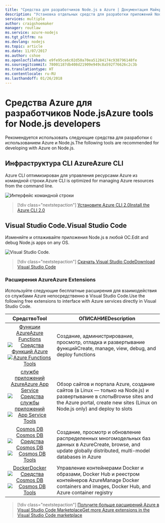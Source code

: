 ```yaml
---
title: "Средства для разработчиков Node.js в Azure | Документация Майкрософт"
description: "Установка отдельных средств для разработки приложений Node.js в Azure"
services: multiple
author: craigshoemaker
manager: routlaw
ms.service: azure-nodejs
ms.tgt_pltfrm: na
ms.devlang: nodejs
ms.topic: article
ms.date: 11/07/2017
ms.author: cshoe
ms.openlocfilehash: e9fe95ce6c02d50a70ea51284174c938796148fe
ms.sourcegitcommit: 78001187db408d21909e949c8a592f76626c2c3b
ms.translationtype: HT
ms.contentlocale: ru-RU
ms.lasthandoff: 01/26/2018
---
```

# <a name="azure-tools-for-nodejs-developers"></a><span data-ttu-id="699a2-103">Средства Azure для разработчиков Node.js</span><span class="sxs-lookup"><span data-stu-id="699a2-103">Azure tools for Node.js developers</span></span>
<span data-ttu-id="699a2-104">Рекомендуется использовать следующие средства для разработки с использованием Azure и Node.js.</span><span class="sxs-lookup"><span data-stu-id="699a2-104">The following tools are recommended for developing with Azure on Node.js.</span></span>

## <a name="azure-cli"></a><span data-ttu-id="699a2-105">Инфраструктура CLI Azure</span><span class="sxs-lookup"><span data-stu-id="699a2-105">Azure CLI</span></span>
<span data-ttu-id="699a2-106">Azure CLI оптимизирован для управления ресурсами Azure из командной строки.</span><span class="sxs-lookup"><span data-stu-id="699a2-106">Azure CLI is optimized for managing Azure resources from the command line.</span></span>

![Интерфейс командной строки](media/node-azure-tools/cli.png)
 
> [!div class="nextstepaction"]
> [<span data-ttu-id="699a2-108">Установите Azure CLI 2.0</span><span class="sxs-lookup"><span data-stu-id="699a2-108">Install the Azure CLI 2.0</span></span>](https://docs.microsoft.com/cli/azure/install-az-cli2)

## <a name="visual-studio-code"></a><span data-ttu-id="699a2-109">Visual Studio Code.</span><span class="sxs-lookup"><span data-stu-id="699a2-109">Visual Studio Code</span></span>
<span data-ttu-id="699a2-110">Изменяйте и отлаживайте приложения Node.js в любой ОС.</span><span class="sxs-lookup"><span data-stu-id="699a2-110">Edit and debug Node.js apps on any OS.</span></span>

![Visual Studio Code.](media/node-azure-tools/vs-code.png)

> [!div class="nextstepaction"]
> [<span data-ttu-id="699a2-112">Скачать Visual Studio Code</span><span class="sxs-lookup"><span data-stu-id="699a2-112">Download Visual Studio Code</span></span>](https://code.visualstudio.com)

### <a name="azure-extensions"></a><span data-ttu-id="699a2-113">Расширения Azure</span><span class="sxs-lookup"><span data-stu-id="699a2-113">Azure Extensions</span></span>
<span data-ttu-id="699a2-114">Используйте следующие бесплатные расширения для взаимодействия со службами Azure непосредственно в Visual Studio Code.</span><span class="sxs-lookup"><span data-stu-id="699a2-114">Use the following free extensions to interface with Azure services directly in Visual Studio Code.</span></span>

| <span data-ttu-id="699a2-115">Средство</span><span class="sxs-lookup"><span data-stu-id="699a2-115">Tool</span></span> | <span data-ttu-id="699a2-116">ОПИСАНИЕ</span><span class="sxs-lookup"><span data-stu-id="699a2-116">Description</span></span>  |
|:---------:|---------|
| [<span data-ttu-id="699a2-117">Функции Azure</span><span class="sxs-lookup"><span data-stu-id="699a2-117">Azure Functions</span></span>](https://marketplace.visualstudio.com/items?itemName=ms-azuretools.vscode-azurefunctions) <br> <span data-ttu-id="699a2-118">[![Средства Функций Azure](media/node-azure-tools/icon-azure-functions.png)](https://marketplace.visualstudio.com/items?itemName=ms-azuretools.vscode-azurefunctions)</span><span class="sxs-lookup"><span data-stu-id="699a2-118">[![Azure Functions Tools](media/node-azure-tools/icon-azure-functions.png)](https://marketplace.visualstudio.com/items?itemName=ms-azuretools.vscode-azurefunctions)</span></span> | <span data-ttu-id="699a2-119">Создание, администрирование, просмотр, отладка и развертывание функций</span><span class="sxs-lookup"><span data-stu-id="699a2-119">Create, manage, view, debug, and deploy functions</span></span>|
| [<span data-ttu-id="699a2-120">службе приложений Azure</span><span class="sxs-lookup"><span data-stu-id="699a2-120">Azure App Service</span></span>](https://marketplace.visualstudio.com/items?itemName=ms-azuretools.vscode-azureappservice) <br> <span data-ttu-id="699a2-121">[![Средства службы приложений](media/node-azure-tools/icon-azure-app-service.png)](https://marketplace.visualstudio.com/items?itemName=ms-azuretools.vscode-azureappservice)</span><span class="sxs-lookup"><span data-stu-id="699a2-121">[![App Service Tools](media/node-azure-tools/icon-azure-app-service.png)](https://marketplace.visualstudio.com/items?itemName=ms-azuretools.vscode-azureappservice)</span></span> | <span data-ttu-id="699a2-122">Обзор сайтов и портала Azure, создание сайтов (в Linux — только на Node.js) и развертывание в слоты</span><span class="sxs-lookup"><span data-stu-id="699a2-122">Browse sites and the Azure portal, create new sites (Linux on Node.js only) and deploy to slots</span></span> |
| [<span data-ttu-id="699a2-123">Cosmos DB </span><span class="sxs-lookup"><span data-stu-id="699a2-123">Cosmos DB </span></span>](https://marketplace.visualstudio.com/items?itemName=ms-azuretools.vscode-cosmosdb)  <br> <span data-ttu-id="699a2-124">[![Средства Cosmos DB](media/node-azure-tools/icon-cosmos-db.png)](https://marketplace.visualstudio.com/items?itemName=ms-azuretools.vscode-cosmosdb)</span><span class="sxs-lookup"><span data-stu-id="699a2-124">[![Cosmos DB Tools](media/node-azure-tools/icon-cosmos-db.png)](https://marketplace.visualstudio.com/items?itemName=ms-azuretools.vscode-cosmosdb)</span></span>| <span data-ttu-id="699a2-125">Создание, просмотр и обновление распределенных многомодельных баз данных в Azure</span><span class="sxs-lookup"><span data-stu-id="699a2-125">Create, browse, and update globally distributed, multi-model databases in Azure</span></span> |
| [<span data-ttu-id="699a2-126">Docker</span><span class="sxs-lookup"><span data-stu-id="699a2-126">Docker</span></span>](https://marketplace.visualstudio.com/items?itemName=formulahendry.docker-explorer)   <br> <span data-ttu-id="699a2-127">[![Средства Cosmos DB](media/node-azure-tools/icon-docker.png)](https://marketplace.visualstudio.com/items?itemName=formulahendry.docker-explorer)</span><span class="sxs-lookup"><span data-stu-id="699a2-127">[![Cosmos DB Tools](media/node-azure-tools/icon-docker.png)](https://marketplace.visualstudio.com/items?itemName=formulahendry.docker-explorer)</span></span>| <span data-ttu-id="699a2-128">Управление контейнерами Docker и образами, Docker Hub и реестром контейнеров Azure</span><span class="sxs-lookup"><span data-stu-id="699a2-128">Manage Docker containers and images, Docker Hub, and Azure container registry</span></span> |

> [!div class="nextstepaction"]
> [<span data-ttu-id="699a2-129">Получите больше расширений Azure в Visual Studio Code Marketplace</span><span class="sxs-lookup"><span data-stu-id="699a2-129">Get more Azure extensions in the Visual Studio Code marketplace</span></span>](https://marketplace.visualstudio.com/search?term=azure&target=VSCode&category=All%20categories&sortBy=Relevance)